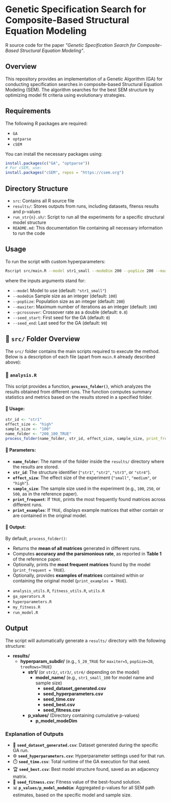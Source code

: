 # Genetic Specification Search for Composite-Based Structural Equation Modeling

R source code for the paper *"Genetic Specification Search for Composite-Based Structural Equation Modeling"*.

## Overview
This repository provides an implementation of a Genetic Algorithm (GA) for conducting specification searches in composite-based Structural Equation Modeling (SEM). 
The algorithm searches for the best SEM structure by optimizing model fit criteria using evolutionary strategies.

## Requirements 
The following R packages are required: 
- `GA`
- `optparse`
- `cSEM`

You can install the necessary packages using:

```r
install.packages(c("GA", "optparse"))
# For cSEM, use:
install.packages("cSEM", repos = "https://csem.org")
```

## Directory Structure
- `src`: Contains all R source file 
- `results/`: Stores outputs from runs, including datasets, fitenss results and p-values
- `run_str{n}.sh/`: Script to run all the experiments for a specific structural model structure
- `README.md`: This documentation file containing all necessary information to run the code

## Usage

To run the script with custom hyperparameters:

``` bash
Rscript src/main.R --model str1_small --modeDim 200 --popSize 200 --maxiter 100 --pcrossover 0.8 --seed_start 0 --seed_end 99
```

where the inputs arguments stand for: 
* `--model` Model to use (default:
`"str1_small"`) 
* `--modeDim` Sample size as an integer (default:
`100`) 
* `--popSize`: Population size as an integer (default: `200`) 
* `--maxiter`: Maximum number of iterations as an integer (default:
`100`) 
* `--pcrossover`: Crossover rate as a double (default: `0.8`) 
* `--seed_start`: First seed for the GA (default: `0`) 
* `--seed_end`: Last seed for the GA (default: `99`)

## 📂 `src/` Folder Overview  

The `src/` folder contains the main scripts required to execute the method. Below is a description of each file (apart from `main.R` already described above):  

### 📝 `analysis.R`  
This script provides a function, **`process_folder()`**, which analyzes the results obtained from different runs. The function computes summary statistics and metrics based on the results stored in a specified folder.  

#### 🔹 Usage:  
```r
str_id <- "str1"
effect_size <- "high"
sample_size <- "100"
name_folder <- "200_100_TRUE"
process_folder(name_folder, str_id, effect_size, sample_size, print_frequent = TRUE, print_examples = FALSE)
```
#### 🔹 Parameters:  
- **`name_folder`**: The name of the folder inside the `results/` directory where the results are stored.  
- **`str_id`**: The structure identifier (`"str1"`, `"str2"`, `"str3"`, or `"str4"`).  
- **`effect_size`**: The effect size of the experiment (`"small"`, `"medium"`, or `"high"`).  
- **`sample_size`**: The sample size used in the experiment (e.g., `100`, `250`, or `500`, as in the reference paper).  
- **`print_frequent`**: If `TRUE`, prints the most frequently found matrices across different runs.  
- **`print_examples`**: If `TRUE`, displays example matrices that either contain or are contained in the original model.  

#### 🔹 Output:  
By default, `process_folder()`:
- Returns the **mean of all matrices** generated in different runs.  
- Computes **accuracy and the parsimonious rate**, as reported in **Table 1** of the reference paper.  
- Optionally, prints the **most frequent matrices** found by the model (`print_frequent = TRUE`).  
- Optionally, provides **examples of matrices** contained within or containing the original model (`print_examples = TRUE`).  

* `analysis_utils.R`, `fitness_utils.R`, `utils.R`
* `ga_operators.R`
* `hyperparameters.R`
* `my_fitness.R`
* `run_model.R`

## Output

The script will automatically generate a `results/` directory with the following structure:


- **results/**
  - **hyperparam_subdir/** (e.g., `5_20_TRUE` for `maxiter=5`, `popSize=20`, `treeRows=TRUE`)
    - **str1/** (or `str2/`, `str3/`, `str4/` depending on the model)
      - **model_name/** (e.g., `str1_small_100` for model name and sample size)
        - **seed_dataset_generated.csv** 
        - **seed_hyperparameters.csv**
        - **seed_time.csv**
        - **seed_best.csv**
        - **seed_fitness.csv**
    - **p_values/** (Directory containing cumulative p-values)
      - **p_model_modeDim**

### Explanation of Outputs

- 📄 **`seed_dataset_generated.csv`**: Dataset generated during the specific GA run.
- ⚙️ **`seed_hyperparameters.csv`**: Hyperparameter settings used for that run.
- ⏱️ **`seed_time.csv`**: Total runtime of the GA execution for that seed.
- 🏆 **`seed_best.csv`**: Best model structure found, saved as an adjacency matrix.
- 💪 **`seed_fitness.csv`**: Fitness value of the best-found solution.
- 📊 **`p_values/p_model_modeDim`**: Aggregated p-values for all SEM path estimates, based on the specific model and sample size.
